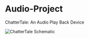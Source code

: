 Audio-Project
=============

ChatterTale: An Audio Play Back Device

![ChatterTale Schematic](https://github.com/rao102/Audio-Project/blob/master/resources/chattertale_bb.png)
